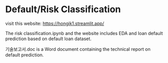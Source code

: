# Default/Risk Classification

visit this website: https://hongik1.streamlit.app/

The risk classification.ipynb and the website includes EDA and loan default prediction based on default loan dataset.

기술보고서.doc is a Word document containing the technical report on default prediction.
